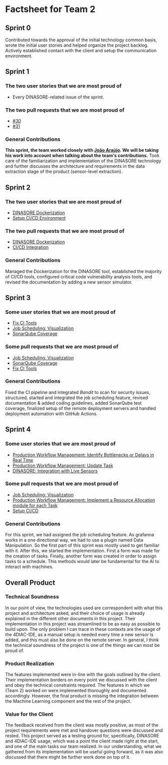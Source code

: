 # Factsheet for Team 2

## Sprint 0

Contributed towards the approval of the initial technology common basis, wrote the initial user stories and helped organize the project backlog. Actively established contact with the client and setup the communication environment.

## Sprint 1

### The two user stories that we are most proud of

- Every DINASORE-related issue of the sprint.

### The two pull requests that we are most proud of

- [#30](https://github.com/FEUP-MEIC-DS-2023-1MEIC06/DS-Project/pull/30)
- [#31](https://github.com/FEUP-MEIC-DS-2023-1MEIC06/DS-Project/pull/31)

### General Contributions

**This sprint, the team worked closely with [João Araújo](../factsheets/team1/joao_araujo.md). We will be taking his work into account when talking about the team's contributions.**
Took care of the familiarization and implementation of the DINASORE technology and further discusses the architecture and requirements in the data extraction stage of the product (sensor-level extraction).

## Sprint 2

### The two user stories that we are most proud of

- [DINASORE Dockerization](https://github.com/FEUP-MEIC-DS-2023-1MEIC06/DS-Project/issues/29)
- [Setup CI/CD Environment](https://github.com/FEUP-MEIC-DS-2023-1MEIC06/DS-Project/issues/62)

### The two pull requests that we are most proud of

- [DINASORE Dockerization](https://github.com/FEUP-MEIC-DS-2023-1MEIC06/DS-Project/pull/52)
- [CI/CD Integration](https://github.com/FEUP-MEIC-DS-2023-1MEIC06/DS-Project/pull/71)

### General Contributions

Managed the Dockerization for the DINASORE tool, established the majority of CI/CD tools, configured critical code vulnerability analysis tools, and revised the documentation by adding a new sensor simulator.

## Sprint 3

### Some user stories that we are most proud of

- [Fix CI Tools](https://github.com/FEUP-MEIC-DS-2023-1MEIC06/DS-Project/issues/97)
- [Job Scheduling: Visualization](https://github.com/FEUP-MEIC-DS-2023-1MEIC06/DS-Project/issues/102)
- [SonarQube Coverage](https://github.com/FEUP-MEIC-DS-2023-1MEIC06/DS-Project/issues/112)

### Some pull requests that we are most proud of

- [Job Scheduling: Visualization](hhttps://github.com/FEUP-MEIC-DS-2023-1MEIC06/DS-Project/pull/114)
- [SonarQube Coverage](https://github.com/FEUP-MEIC-DS-2023-1MEIC06/DS-Project/pull/116)
- [Fix CI Tools](https://github.com/FEUP-MEIC-DS-2023-1MEIC06/DS-Project/pull/105)

### General Contributions

Fixed the CI pipeline and integrated *Bandit* to scan for security issues, structured, started and integrated the job scheduling feature, revised documentation & added coding guidelines, added SonarQube test coverage, finalized setup of the remote deployment servers and handled deployment automation with GitHub Actions.

## Sprint 4

### Some user stories that we are most proud of

- [Production Workflow Management: Identify Bottlenecks or Delays in Real Time](https://github.com/FEUP-MEIC-DS-2023-1MEIC06/DS-Project/issues/122)
- [Production Workflow Management: Update Task](https://github.com/FEUP-MEIC-DS-2023-1MEIC06/DS-Project/issues/159)
- [DINASORE: Integration with Live Sensors](https://github.com/FEUP-MEIC-DS-2023-1MEIC06/DS-Project/issues/157)

### Some pull requests that we are most proud of

- [Job Scheduling: Visualization](https://github.com/FEUP-MEIC-DS-2023-1MEIC06/DS-Project/issues/102)
- [Production Workflow Management: Implement a Resource Allocation module for each Task](https://github.com/FEUP-MEIC-DS-2023-1MEIC06/DS-Project/issues/103)
- [Setup CI/CD](https://github.com/FEUP-MEIC-DS-2023-1MEIC06/DS-Project/issues/62)

### General Contributions

For this sprint, we had assigned the job scheduling feature. As grafanna works in a one directional way, we had to use a plugin named Data Manipulation. So the first part of this sprint was mostly used to get familiar with it.
After this, we started the implementation. First a form was made for the creation of tasks. Finally, another form was created in order to assign tasks to a schedule.
This methods would later be fundamental for the AI to interact with machines.


## Overall Product

### Technical Soundness

In our point of view, the technologies used are correspondent with what this project and architecture asked, and their choice of usage is already explained in the different other documents in this project. Their implementation in this project was streamlined to be as easy as possible to build upon. The only problem I can trace in these contexts are the usage of the 4DIAC-IDE, as a manual setup is needed every time a new sensor is added, and this must also be done on the remote server.
In general, I think the technical soundness of the project is one of the things we can most be proud of.

### Product Realization

The features implemented were in-line with the goals outlined by the client. Their implementation borders on every point we discussed with the client and obey the technical constraints required. The features in which we (Team 2) worked on were implemented thoroughly and documented accordingly. However, the final product is missing the integration between the Machine Learning component and the rest of the project.

### Value for the Client

The feedback received from the client was mostly positive, as most of the project requirements were met and handover questions were discussed and rested. This project served as a testing ground for, specifically, DINASORE and 4DIAC-IDE usage, which was a point the client made right at the start, and one of the main tasks our team realized. In our understanding, what we gathered from its implementation will be useful going forward, as it was also discussed that there might be further work done on top of it.
